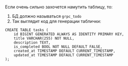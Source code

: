 Если очень сильно захочется намутить таблицу, то:

1. БД должно называться `grpc_todo`
2. Так выглядит код для генерации таблички:

```postgresql
CREATE TABLE tasks (
    id BIGINT GENERATED ALWAYS AS IDENTITY PRIMARY KEY,
    title VARCHAR(255) NOT NULL,
    description TEXT,
    is_completed BOOL NOT NULL DEFAULT FALSE,
    created_at TIMESTAMP DEFAULT CURRENT_TIMESTAMP,
    updated_at TIMESTAMP DEFAULT CURRENT_TIMESTAMP
);
```